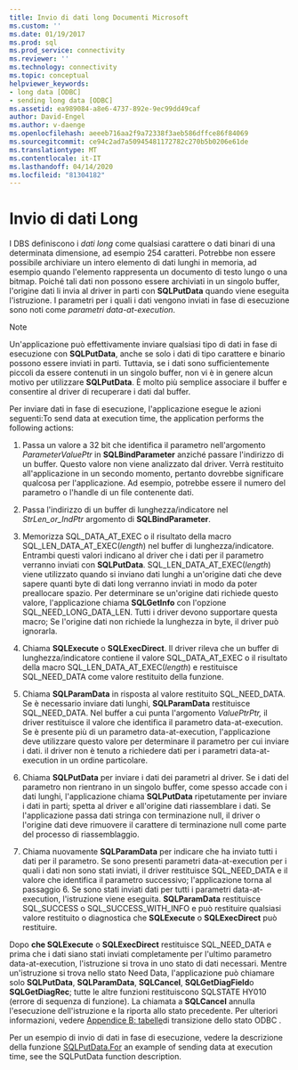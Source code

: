 ```yaml
---
title: Invio di dati long Documenti Microsoft
ms.custom: ''
ms.date: 01/19/2017
ms.prod: sql
ms.prod_service: connectivity
ms.reviewer: ''
ms.technology: connectivity
ms.topic: conceptual
helpviewer_keywords:
- long data [ODBC]
- sending long data [ODBC]
ms.assetid: ea989084-a8e6-4737-892e-9ec99dd49caf
author: David-Engel
ms.author: v-daenge
ms.openlocfilehash: aeeeb716aa2f9a72338f3aeb586dffce86f84069
ms.sourcegitcommit: ce94c2ad7a50945481172782c270b5b0206e61de
ms.translationtype: MT
ms.contentlocale: it-IT
ms.lasthandoff: 04/14/2020
ms.locfileid: "81304182"
---
```

# <a name="sending-long-data"></a>Invio di dati Long
I DBS definiscono i *dati long* come qualsiasi carattere o dati binari di una determinata dimensione, ad esempio 254 caratteri. Potrebbe non essere possibile archiviare un intero elemento di dati lunghi in memoria, ad esempio quando l'elemento rappresenta un documento di testo lungo o una bitmap. Poiché tali dati non possono essere archiviati in un singolo buffer, l'origine dati li invia al driver in parti con **SQLPutData** quando viene eseguita l'istruzione. I parametri per i quali i dati vengono inviati in fase di esecuzione sono noti come *parametri data-at-execution*.  
  
> [!NOTE]  
>  Un'applicazione può effettivamente inviare qualsiasi tipo di dati in fase di esecuzione con **SQLPutData**, anche se solo i dati di tipo carattere e binario possono essere inviati in parti. Tuttavia, se i dati sono sufficientemente piccoli da essere contenuti in un singolo buffer, non vi è in genere alcun motivo per utilizzare **SQLPutData**. È molto più semplice associare il buffer e consentire al driver di recuperare i dati dal buffer.  
  
 Per inviare dati in fase di esecuzione, l'applicazione esegue le azioni seguenti:To send data at execution time, the application performs the following actions:  
  
1.  Passa un valore a 32 bit che identifica il parametro nell'argomento *ParameterValuePtr* in **SQLBindParameter** anziché passare l'indirizzo di un buffer. Questo valore non viene analizzato dal driver. Verrà restituito all'applicazione in un secondo momento, pertanto dovrebbe significare qualcosa per l'applicazione. Ad esempio, potrebbe essere il numero del parametro o l'handle di un file contenente dati.  
  
2.  Passa l'indirizzo di un buffer di lunghezza/indicatore nel *StrLen_or_IndPtr* argomento di **SQLBindParameter**.  
  
3.  Memorizza SQL_DATA_AT_EXEC o il risultato della macro SQL_LEN_DATA_AT_EXEC(*length*) nel buffer di lunghezza/indicatore. Entrambi questi valori indicano al driver che i dati per il parametro verranno inviati con **SQLPutData**. SQL_LEN_DATA_AT_EXEC(*length*) viene utilizzato quando si inviano dati lunghi a un'origine dati che deve sapere quanti byte di dati long verranno inviati in modo da poter preallocare spazio. Per determinare se un'origine dati richiede questo valore, l'applicazione chiama **SQLGetInfo** con l'opzione SQL_NEED_LONG_DATA_LEN. Tutti i driver devono supportare questa macro; Se l'origine dati non richiede la lunghezza in byte, il driver può ignorarla.  
  
4.  Chiama **SQLExecute** o **SQLExecDirect**. Il driver rileva che un buffer di lunghezza/indicatore contiene il valore SQL_DATA_AT_EXEC o il risultato della macro SQL_LEN_DATA_AT_EXEC(*length*) e restituisce SQL_NEED_DATA come valore restituito della funzione.  
  
5.  Chiama **SQLParamData** in risposta al valore restituito SQL_NEED_DATA. Se è necessario inviare dati lunghi, **SQLParamData** restituisce SQL_NEED_DATA. Nel buffer a cui punta l'argomento *ValuePtrPtr,* il driver restituisce il valore che identifica il parametro data-at-execution. Se è presente più di un parametro data-at-execution, l'applicazione deve utilizzare questo valore per determinare il parametro per cui inviare i dati. il driver non è tenuto a richiedere dati per i parametri data-at-execution in un ordine particolare.  
  
6.  Chiama **SQLPutData** per inviare i dati dei parametri al driver. Se i dati del parametro non rientrano in un singolo buffer, come spesso accade con i dati lunghi, l'applicazione chiama **SQLPutData** ripetutamente per inviare i dati in parti; spetta al driver e all'origine dati riassemblare i dati. Se l'applicazione passa dati stringa con terminazione null, il driver o l'origine dati deve rimuovere il carattere di terminazione null come parte del processo di riassemblaggio.  
  
7.  Chiama nuovamente **SQLParamData** per indicare che ha inviato tutti i dati per il parametro. Se sono presenti parametri data-at-execution per i quali i dati non sono stati inviati, il driver restituisce SQL_NEED_DATA e il valore che identifica il parametro successivo; l'applicazione torna al passaggio 6. Se sono stati inviati dati per tutti i parametri data-at-execution, l'istruzione viene eseguita. **SQLParamData** restituisce SQL_SUCCESS o SQL_SUCCESS_WITH_INFO e può restituire qualsiasi valore restituito o diagnostica che **SQLExecute** o **SQLExecDirect** può restituire.  
  
 Dopo **che SQLExecute** o **SQLExecDirect** restituisce SQL_NEED_DATA e prima che i dati siano stati inviati completamente per l'ultimo parametro data-at-execution, l'istruzione si trova in uno stato di dati necessari. Mentre un'istruzione si trova nello stato Need Data, l'applicazione può chiamare solo **SQLPutData**, **SQLParamData**, **SQLCancel**, **SQLGetDiagField**o **SQLGetDiagRec**; tutte le altre funzioni restituiscono SQLSTATE HY010 (errore di sequenza di funzione). La chiamata a **SQLCancel** annulla l'esecuzione dell'istruzione e la riporta allo stato precedente. Per ulteriori informazioni, vedere [Appendice B: tabelle](../../../odbc/reference/appendixes/appendix-b-odbc-state-transition-tables.md)di transizione dello stato ODBC .  
  
 Per un esempio di invio di dati in fase di esecuzione, vedere la descrizione della funzione [SQLPutData.For](../../../odbc/reference/syntax/sqlputdata-function.md) an example of sending data at execution time, see the SQLPutData function description.
